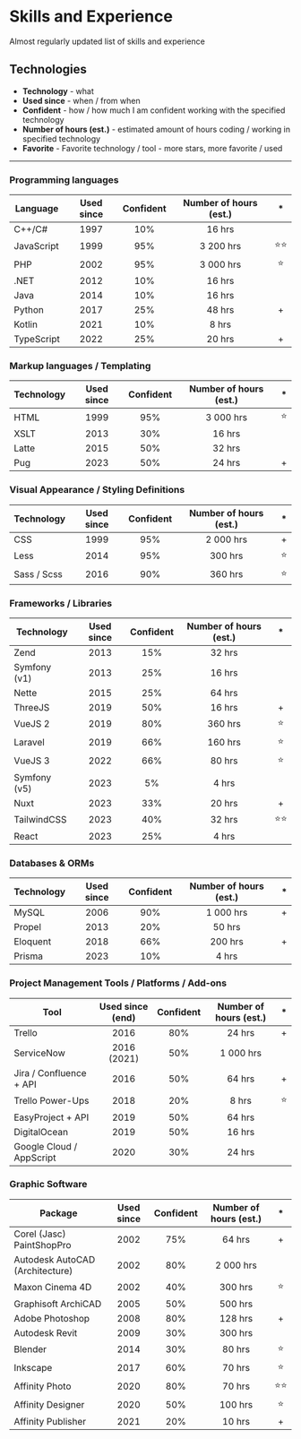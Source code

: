 # Skills and Experience
Almost regularly updated list of skills and experience

## Technologies

- **Technology** - what
- **Used since** - when / from when
- **Confident** - how / how much I am confident working with the specified technology
- **Number of hours (est.)** - estimated amount of hours coding / working in specified technology
- **Favorite** - Favorite technology / tool - more stars, more favorite / used
____

### Programming languages

| Language | Used since | Confident | Number of hours (est.) | * |
| --- | :---: | :---: | :---: | :---: |
| C++/C# | 1997 | 10% | 16 hrs | |
| JavaScript | 1999 | 95% | 3 200 hrs | ⭐⭐ |
| PHP | 2002 | 95% | 3 000 hrs | ⭐ |
| .NET | 2012 | 10% | 16 hrs | |
| Java | 2014 | 10% | 16 hrs | |
| Python | 2017 | 25% | 48 hrs | + |
| Kotlin | 2021 | 10% | 8 hrs | |
| TypeScript | 2022 | 25% | 20 hrs | + |

### Markup languages / Templating

| Technology | Used since | Confident | Number of hours (est.) | * |
| --- | :---: | :---: | :---: | :---: |
| HTML | 1999 | 95% | 3 000 hrs | ⭐ |
| XSLT | 2013 | 30% | 16 hrs | |
| Latte | 2015 | 50% | 32 hrs | |
| Pug | 2023 | 50% | 24 hrs | + |

### Visual Appearance / Styling Definitions

| Technology | Used since | Confident | Number of hours (est.) | * |
| --- | :---: | :---: | :---: | :---: |
| CSS | 1999 | 95% | 2 000 hrs | + |
| Less | 2014 | 95% | 300 hrs | ⭐ |
| Sass / Scss | 2016 | 90% | 360 hrs | ⭐ |

### Frameworks / Libraries

| Technology | Used since | Confident | Number of hours (est.) | * |
| --- | :---: | :---: | :---: | :---: |
| Zend | 2013 | 15% | 32 hrs | |
| Symfony (v1) | 2013 | 25% | 16 hrs | |
| Nette | 2015 | 25% | 64 hrs | |
| ThreeJS | 2019 | 50% | 16 hrs | + |
| VueJS 2 | 2019 | 80% | 360 hrs | ⭐ |
| Laravel | 2019 | 66% | 160 hrs | ⭐ |
| VueJS 3 | 2022 | 66% | 80 hrs | ⭐ |
| Symfony (v5) | 2023 | 5% | 4 hrs | |
| Nuxt | 2023 | 33% | 20 hrs | + |
| TailwindCSS | 2023 | 40% | 32 hrs | ⭐⭐ |
| React | 2023 | 25% | 4 hrs | |

### Databases & ORMs

| Technology | Used since | Confident | Number of hours (est.) | * |
| --- | :---: | :---: | :---: | :---: |
| MySQL | 2006 | 90% | 1 000 hrs | + |
| Propel | 2013 | 20% | 50 hrs | |
| Eloquent | 2018 | 66% | 200 hrs | + |
| Prisma | 2023 | 10% | 4 hrs | |

### Project Management Tools / Platforms / Add-ons

| Tool | Used since (end) | Confident | Number of hours (est.) | * |
| --- | :---: | :---: | :---: | :---: |
| Trello | 2016 | 80% | 24 hrs | + |
| ServiceNow | 2016 (2021) | 50% | 1 000 hrs |
| Jira / Confluence + API | 2016 | 50% | 64 hrs | + |
| Trello Power-Ups | 2018 | 20% | 8 hrs | ⭐ |
| EasyProject + API | 2019 | 50% | 64 hrs | |
| DigitalOcean | 2019 | 50% | 16 hrs | |
| Google Cloud / AppScript | 2020 | 30% | 24 hrs | |

### Graphic Software

| Package | Used since | Confident | Number of hours (est.) | * |
| --- | :---: | :---: | :---: | :---: |
| Corel (Jasc) PaintShopPro | 2002 | 75% | 64 hrs | + |
| Autodesk AutoCAD (Architecture) | 2002 | 80% | 2 000 hrs | |
| Maxon Cinema 4D | 2002 | 40% | 300 hrs | ⭐ | 
| Graphisoft ArchiCAD | 2005 | 50% | 500 hrs | |
| Adobe Photoshop | 2008 | 80% | 128 hrs | + |
| Autodesk Revit | 2009 | 30% | 300 hrs | |
| Blender | 2014 | 30% | 80 hrs | ⭐ |
| Inkscape | 2017 | 60% | 70 hrs | ⭐ |
| Affinity Photo | 2020 | 80% | 70 hrs | ⭐⭐ |
| Affinity Designer | 2020 | 50% | 100 hrs | ⭐ |
| Affinity Publisher | 2021 | 20% | 10 hrs | + |
